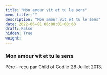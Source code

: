 ```yaml
---
title: "Mon amour vit et tu le sens"
menu_title: ""
description: "Mon amour vit et tu le sens"
date: 2022-06-01 06:00:01+00:63
draft: False
hidden: True
weight:
---
```

### Mon amour vit et tu le sens

Père - reçu par Child of God le 28 Juillet 2013.



